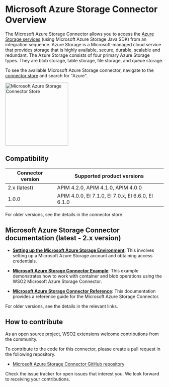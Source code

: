 # Microsoft Azure Storage Connector Overview

The Microsoft Azure Storage Connector allows you to access the [Azure Storage services](https://azure.microsoft.com/en-us/) (using Microsoft Azure Storage Java SDK) from an integration sequence. Azure Storage is a Microsoft-managed cloud service that provides storage that is highly available, secure, durable, scalable and redundant. The Azure Storage consists of four primary Azure Storage types. They are blob storage, table storage, file storage, and queue storage.

To see the available Microsoft Azure Storage connector, navigate to the [connector store](https://store.wso2.com/store/assets/esbconnector/list) and search for "Azure".

<img src="{{base_path}}/assets/img/integrate/connectors/azure-store.png" title="Microsoft Azure Storage Connector Store" width="200" alt="Microsoft Azure Storage Connector Store"/>

## Compatibility

| Connector version | Supported product versions |
| ------------- |------------- |
|  2.x (latest)        |  APIM 4.2.0, APIM 4.1.0, APIM 4.0.0 |
|  1.0.0        |  APIM 4.0.0, EI 7.1.0, EI 7.0.x, EI 6.6.0, EI 6.1.0 |

For older versions, see the details in the connector store.

## Microsoft Azure Storage Connector documentation (latest - 2.x version)

* **[Setting up the Microsoft Azure Storage Environment]({{base_path}}/reference/connectors/microsoft-azure-storage-connector/microsoft-azure-storage-configuration/)**: This involves setting up a Microsoft Azure Storage account and obtaining access credentials.

* **[Microsoft Azure Storage Connector Example]({{base_path}}/reference/connectors/microsoft-azure-storage-connector/2.x/microsoft-azure-storage-connector-example/)**: This example demonstrates how to work with container and blob operations using the WSO2 Microsoft Azure Storage Connector. 

* **[Microsoft Azure Storage Connector Reference]({{base_path}}/reference/connectors/microsoft-azure-storage-connector/2.x/microsoft-azure-storage-reference/)**: This documentation provides a reference guide for the Microsoft Azure Storage Connector.

For older versions, see the details in the relevant links.

## How to contribute

As an open source project, WSO2 extensions welcome contributions from the community. 

To contribute to the code for this connector, please create a pull request in the following repository. 

* [Microsoft Azure Storage Connector GitHub repository](https://github.com/wso2-extensions/esb-connector-msazurestorage/)

Check the issue tracker for open issues that interest you. We look forward to receiving your contributions.
